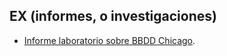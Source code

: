 ## EX (informes, o investigaciones)
* [Informe laboratorio sobre BBDD Chicago](https://github.com/adinamarca/notebooks/blob/main/R/EX/bbdd_chicago/informelabchicago.pdf).
